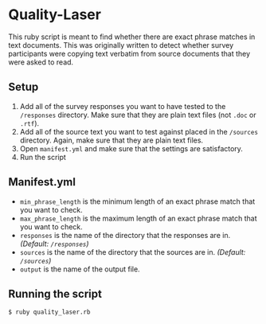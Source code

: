 Quality-Laser
=============

This ruby script is meant to find whether there are exact phrase matches in text documents. This was originally written to detect whether
survey participants were copying text verbatim from source documents that they were asked to read.

## Setup

1. Add all of the survey responses you want to have tested to the `/responses` directory. Make sure that they are plain text files (not `.doc` or `.rtf`).
2. Add all of the source text you want to test against placed in the `/sources` directory. Again, make sure that they are plain text files.
3. Open `manifest.yml` and make sure that the settings are satisfactory.
4. Run the script

## Manifest.yml

- `min_phrase_length` is the minimum length of an exact phrase match that you want to check.
- `max_phrase_length` is the maximum length of an exact phrase match that you want to check.
- `responses` is the name of the directory that the responses are in. *(Default: `/responses`)*
- `sources` is the name of the directory that the sources are in. *(Default: `/sources`)*
- `output` is the name of the output file.

## Running the script

```
$ ruby quality_laser.rb
```